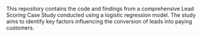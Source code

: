 This repository contains the code and findings from a comprehensive Lead Scoring Case Study conducted using a logistic regression model. The study aims to identify key factors influencing the conversion of leads into paying customers.
